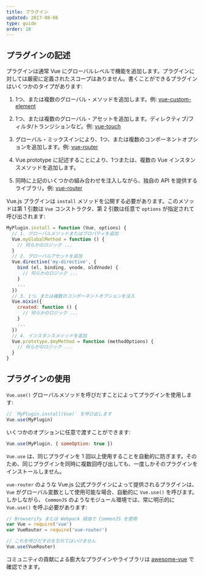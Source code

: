 ```yaml
---
title: プラグイン
updated: 2017-08-06
type: guide
order: 18
---
```



## プラグインの記述

プラグインは通常 Vue にグローバルレベルで機能を追加します。プラグインに対しては厳密に定義されたスコープはありません。書くことができるプラグインはいくつかのタイプがあります:

1. 1つ、または複数のグローバル・メソッドを追加します。例: [vue-custom-element](https://github.com/karol-f/vue-custom-element)

2. 1つ、または複数のグローバル・アセットを追加します。ディレクティブ/フィルタ/トランジションなど。例: [vue-touch](https://github.com/vuejs/vue-touch)

3. グローバル・ミックスインにより、1つ、または複数のコンポーネントオプションを追加します。例: [vue-router](https://github.com/vuejs/vue-router)

4. Vue.prototype に記述することにより、1つまたは、複数の Vue インスタンスメソッドを追加します。

5. 同時に上記のいくつかの組み合わせを注入しながら、独自の API を提供するライブラリ。例: [vue-router](https://github.com/vuejs/vue-router)

Vue.js プラグインは `install` メソッドを公開する必要があります。このメソッドは第 1 引数は `Vue` コンストラクタ、第 2 引数は任意で `options` が指定されて呼び出されます:

``` js
MyPlugin.install = function (Vue, options) {
  // 1. グローバルメソッドまたはプロパティを追加
  Vue.myGlobalMethod = function () {
    // 何らかのロジック ...
  }
  // 2. グローバルアセットを追加
  Vue.directive('my-directive', {
    bind (el, binding, vnode, oldVnode) {
      // 何らかのロジック ...
    }
    ...
  })
  // 3. 1つ、または複数のコンポーネントオプションを注入
  Vue.mixin({
    created: function () {
      // 何らかのロジック ...
    }
    ...
  })
  // 4. インスタンスメソッドを追加
  Vue.prototype.$myMethod = function (methodOptions) {
    // 何らかのロジック ...
  }
}
```

## プラグインの使用

`Vue.use()` グローバルメソッドを呼びだすことによってプラグインを使用します:

``` js
// `MyPlugin.install(Vue)` を呼び出します
Vue.use(MyPlugin)
```

いくつかのオプションに任意で渡すことができます:

``` js
Vue.use(MyPlugin, { someOption: true })
```

`Vue.use` は、同じプラグインを 1 回以上使用することを自動的に防ぎます。そのため、同じプラグインを同時に複数回呼び出しても、一度しかそのプラグインをインストールしません。

`vue-router` のような Vue.js 公式プラグインによって提供されるプラグインは、`Vue` がグローバル変数として使用可能な場合、自動的に `Vue.use()` を呼びます。しかしながら、 `CommonJS` のようなモジュール環境では、常に明示的に `Vue.use()` を呼ぶ必要があります:

``` js
// Browserify または Webpack 経由で CommonJS を使用
var Vue = require('vue')
var VueRouter = require('vue-router')

// これを呼びだすのを忘れてはいけません
Vue.use(VueRouter)
```

コミュニティの貢献による膨大なプラグインやライブラリは [awesome-vue](https://github.com/vuejs/awesome-vue#components--libraries) で確認できます。
